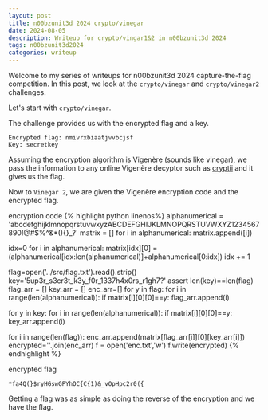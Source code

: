 ```yaml
---
layout: post
title: n00bzunit3d 2024 crypto/vinegar
date: 2024-08-05 
description: Writeup for crypto/vingar1&2 in n00bzunit3d 2024 
tags: n00bzunit3d2024
categories: writeup
---
```

Welcome to my series of writeups for n00bzunit3d 2024 capture-the-flag competition. In this post, we look at the `crypto/vinegar` and `crypto/vinegar2` challenges. 

Let's start with `crypto/vinegar`. 

The challenge provides us with the encrypted flag and a key.

```
Encrypted flag: nmivrxbiaatjvvbcjsf
Key: secretkey
```

Assuming the encryption algorithm is Vigenère (sounds like vinegar), we pass the information to any online Vigenère decyptor such as <a href="https://cryptii.com/pipes/vigenere-cipher">cryptii</a> and it gives us the flag.

Now to `Vinegar 2`, we are given the Vigenère encryption code and the encrypted flag.

encryption code
{% highlight python linenos%}
alphanumerical = 'abcdefghijklmnopqrstuvwxyzABCDEFGHIJKLMNOPQRSTUVWXYZ1234567890!@#$%^&*(){}_?'
matrix = []
for i in alphanumerical:
	matrix.append([i])

idx=0
for i in alphanumerical:
	matrix[idx][0] = (alphanumerical[idx:len(alphanumerical)]+alphanumerical[0:idx])
	idx += 1

flag=open('../src/flag.txt').read().strip()
key='5up3r_s3cr3t_k3y_f0r_1337h4x0rs_r1gh7?'
assert len(key)==len(flag)
flag_arr = []
key_arr = []
enc_arr=[]
for y in flag:
	for i in range(len(alphanumerical)):
		if matrix[i][0][0]==y:
			flag_arr.append(i)

for y in key:
	for i in range(len(alphanumerical)):
		if matrix[i][0][0]==y:
			key_arr.append(i)

for i in range(len(flag)):
	enc_arr.append(matrix[flag_arr[i]][0][key_arr[i]])
encrypted=''.join(enc_arr)
f = open('enc.txt','w')
f.write(encrypted)
{% endhighlight %}

encrypted flag
```
*fa4Q(}$ryHGswGPYhOC{C{1)&_vOpHpc2r0({
```
Getting a flag was as simple as doing the reverse of the encryption and we have the flag.